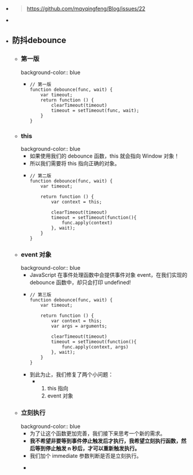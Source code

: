 - > https://github.com/mqyqingfeng/Blog/issues/22
-
- ## 防抖debounce
	- ### 第一版
	  background-color:: blue
		- ```
		  // 第一版
		  function debounce(func, wait) {
		      var timeout;
		      return function () {
		          clearTimeout(timeout)
		          timeout = setTimeout(func, wait);
		      }
		  }
		  ```
	- ### this
	  background-color:: blue
		- 如果使用我们的 debounce 函数，this 就会指向 Window 对象！
		- 所以我们需要将 this 指向正确的对象。
		- ```
		  // 第二版
		  function debounce(func, wait) {
		      var timeout;
		  
		      return function () {
		          var context = this;
		  
		          clearTimeout(timeout)
		          timeout = setTimeout(function(){
		              func.apply(context)
		          }, wait);
		      }
		  }
		  ```
	- ### event 对象
	  background-color:: blue
		- JavaScript 在事件处理函数中会提供事件对象 event，在我们实现的 debounce 函数中，却只会打印 undefined!
		- ```
		  // 第三版
		  function debounce(func, wait) {
		      var timeout;
		  
		      return function () {
		          var context = this;
		          var args = arguments;
		  
		          clearTimeout(timeout)
		          timeout = setTimeout(function(){
		              func.apply(context, args)
		          }, wait);
		      }
		  }
		  ```
		- 到此为止，我们修复了两个小问题：
			- 1. this 指向
			  2. event 对象
	- ### 立刻执行
	  background-color:: blue
		- 为了让这个函数更加完善，我们接下来思考一个新的需求。
		- **我不希望非要等到事件停止触发后才执行，我希望立刻执行函数，然后等到停止触发 n 秒后，才可以重新触发执行。**
		- 我们加个 immediate 参数判断是否是立刻执行。
		- ```
		  ```